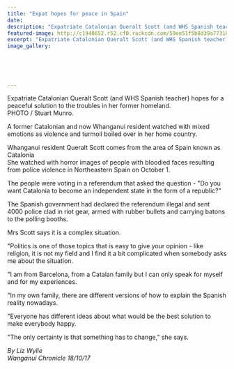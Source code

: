 ```yaml
---
title: "Expat hopes for peace in Spain"
date: 
description: "Expatriate Catalonian Queralt Scott (and WHS Spanish teacher) hopes for a peaceful solution to the troubles in her former homeland."
featured-image: http://c1940652.r52.cf0.rackcdn.com/59ee51f5b8d39a7731000106/queralt-Scott-peace-in-spain-chron-18-oct.jpg
excerpt: "Expatriate Catalonian Queralt Scott (and WHS Spanish teacher) hopes for a peaceful solution to the troubles in her former homeland."
image_gallery:
    
    
    
    
    
---
```


<p><span>Expatriate Catalonian Queralt Scott (and WHS Spanish teacher) hopes for a peaceful solution to the troubles in her former homeland. <br />PHOTO / Stuart Munro.</span></p>
<p class="element element-paragraph">A former Catalonian and now Whanganui resident watched with mixed emotions as violence and turmoil boiled over in her home country.</p>
<p class="element element-paragraph">Whanganui resident Queralt Scott comes from the area of Spain known as Catalonia<br />She watched with horror images of people with bloodied faces resulting from police violence in Northeastern Spain on October 1.</p>
<p class="element element-paragraph">The people were voting in a referendum that asked the question - "Do you want Catalonia to become an independent state in the form of a republic?"</p>
<p class="element element-paragraph">The Spanish government had declared the referendum illegal and sent 4000 police clad in riot gear, armed with rubber bullets and carrying batons to the polling booths.</p>
<p class="element element-paragraph">Mrs Scott says it is a complex situation.</p>
<p class="element element-paragraph">"Politics is one of those topics that is easy to give your opinion - like religion, it is not my field and I find it a bit complicated when somebody asks me about the situation.</p>
<p class="element element-paragraph">"I am from Barcelona, from a Catalan family but I can only speak for myself and for my experiences.</p>
<p class="element element-paragraph">"In my own family, there are different versions of how to explain the Spanish reality nowadays.</p>
<p class="element element-paragraph">"Everyone has different ideas about what would be the best solution to make everybody happy.</p>
<p class="element element-paragraph">"The only certainty is that something has to change," she says.</p>
<p><em>By&nbsp;Liz Wylie<br />Wanganui Chronicle 18/10/17</em></p>


